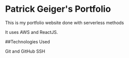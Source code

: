 # Patrick Geiger's Portfolio

This is my portfolio website done with serverless methods

It uses AWS and ReactJS.

##Technologies Used

Git and GitHub
SSH